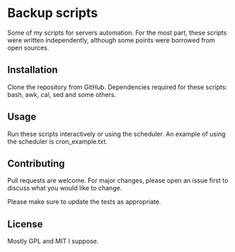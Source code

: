 # Backup scripts
Some of my scripts for servers automation. For the most part, these scripts were written independently, although some points were borrowed from open sources.

## Installation

Clone the repository from GitHub. Dependencies required for these scripts: bash, awk, cal, sed and some others.

## Usage

Run these scripts interactively or using the scheduler. An example of using the scheduler is cron_example.txt.

## Contributing

Pull requests are welcome. For major changes, please open an issue first to discuss what you would like to change.

Please make sure to update the tests as appropriate.

## License

Mostly GPL and MIT I suppose.
